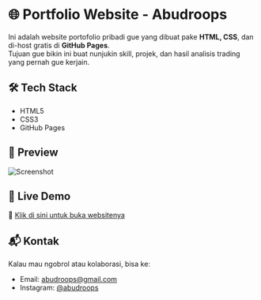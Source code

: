 # 🌐 Portfolio Website - Abudroops

Ini adalah website portofolio pribadi gue yang dibuat pake **HTML, CSS**, dan di-host gratis di **GitHub Pages**.  
Tujuan gue bikin ini buat nunjukin skill, projek, dan hasil analisis trading yang pernah gue kerjain.

## 🛠️ Tech Stack
- HTML5  
- CSS3  
- GitHub Pages  

## 📸 Preview
![Screenshot](foto.jpg)

## 🚀 Live Demo
🔗 [Klik di sini untuk buka websitenya](https://abudroops.github.io/AbuuInvesting/)

## 📬 Kontak
Kalau mau ngobrol atau kolaborasi, bisa ke:
- Email: abudroops@gmail.com  
- Instagram: [@abudroops](https://instagram.com/abudroops)
